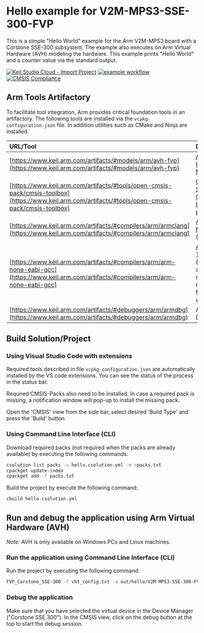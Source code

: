 # Hello example for V2M-MPS3-SSE-300-FVP

This is a simple "Hello World" example for the Arm V2M-MPS3 board with a Corstone SSE-300 subsystem. The example also executes on Arm Virtual Hardware (AVH) modeling the hardware. This example prints "Hello World" and a counter value via the standard output.

[![Keil Studio Cloud - Import Project](https://img.shields.io/badge/Keil_Studio_Cloud-Import_Project-0091bd?logo=arm&logoColor=0091bd)](https://studio.keil.arm.com/?import=https://github.com/Arm-Examples/Hello_V2M-MPS3-SSE-300-FVP.git)
[![example workflow](https://img.shields.io/github/actions/workflow/status/Arm-Examples/Hello_V2M-MPS3-SSE-300-FVP/ci.yml?logo=arm&logoColor=0091bd&label=Example%20Publishable)](https://www.keil.arm.com/)
[![CMSIS Compliance](https://img.shields.io/github/actions/workflow/status/Arm-Examples/Hello_V2M-MPS3-SSE-300-FVP/verify.yml?logo=arm&logoColor=0091bd&label=CMSIS%20Compliance)](https://www.keil.arm.com/cmsis)

## Arm Tools Artifactory

To facilitate tool integration, Arm provides critical foundation tools in an artifactory. The following tools are installed via the `vcpkg-configuration.json` file. In addition utilities such as CMake and Ninja are installed.

URL/Tool       | Description
:--------------|:-------------------
[https://www.keil.arm.com/artifacts/#models/arm/avh-fvp](https://www.keil.arm.com/artifacts/#models/arm/avh-fvp)                      | [Arm Virtual Hardware FVP Models](https://arm-software.github.io/AVH/main/simulation/html/Using.html)
[https://www.keil.arm.com/artifacts/#tools/open-cmsis-pack/cmsis-toolbox](https://www.keil.arm.com/artifacts/#tools/open-cmsis-pack/cmsis-toolbox)  | [CLI Build System for CMSIS-Pack based projects](https://github.com/Open-CMSIS-Pack/cmsis-toolbox/blob/main/docs/README.md#cmsis-toolbox)
[https://www.keil.arm.com/artifacts/#compilers/arm/armclang](https://www.keil.arm.com/artifacts/#compilers/arm/armclang)      | [Arm Compiler for Embedded](https://developer.arm.com/Tools%20and%20Software/Arm%20Compiler%20for%20Embedded) (commercial)
[https://www.keil.arm.com/artifacts/#compilers/arm/arm-none-eabi-gcc](https://www.keil.arm.com/artifacts/#compilers/arm/arm-none-eabi-gcc) | [Arm GNU Toolchain](https://developer.arm.com/Tools%20and%20Software/GNU%20Toolchain) (community supported); not recommended for Cortex-M with Helium
[https://www.keil.arm.com/artifacts/#debuggers/arm/armdbg](https://www.keil.arm.com/artifacts/#debuggers/arm/armdbg) | Arm Debugger


## Build Solution/Project

### Using Visual Studio Code with extensions

Required tools described in file `vcpkg-configuration.json` are automatically installed by the VS code extensions. You can see the status of the process in the status bar.

Required CMSIS-Packs also need to be installed. In case a required pack is missing, a notification window will pop-up to install the missing pack.

Open the 'CMSIS' view from the side bar, select desired 'Build Type' and press the 'Build' button.

### Using Command Line Interface (CLI)

Download required packs (not required when the packs are already available) by executing the following commands:
   ```sh
   csolution list packs -s hello.csolution.yml -m >packs.txt
   cpackget update-index
   cpackget add -f packs.txt
   ```
Build the project by execute the following command:
```sh
cbuild hello.csolution.yml
```

## Run and debug the application using Arm Virtual Hardware (AVH)

*Note:* AVH is only available on Windows PCs and Linux machines.

### Run the application using Command Line Interface (CLI)

Run the project by executing the following command:
```sh
FVP_Corstone_SSE-300 -f vht_config.txt -a out/hello/V2M-MPS3-SSE-300-FVP/Debug/hello.axf --simlimit 20
```

### Debug the application

Make sure that you have selected the virtual device in the Device Manager ("Corstone SSE 300"). In the CMSIS view, click on the debug button at the top to start the debug session.
